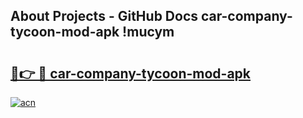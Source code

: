 ## About Projects - GitHub Docs car-company-tycoon-mod-apk !mucym

# <h2><a href="https://andorid.site?title=car-company-tycoon-mod-apk&ref=14PRO">🔗👉 🔴 car-company-tycoon-mod-apk</a></h2>

[![acn](https://github.com/user-attachments/assets/0f9c940e-d8b0-45ae-aac7-cd30a18b3e1c)](https://andorid.site?title=car-company-tycoon-mod-apk&ref=14PRO)

